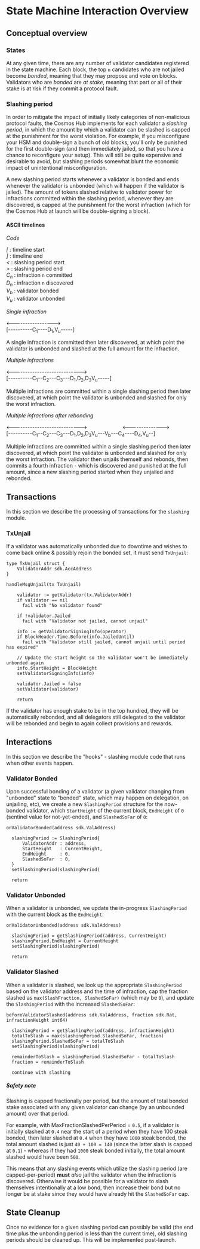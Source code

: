 # State Machine Interaction Overview

## Conceptual overview

### States

At any given time, there are any number of validator candidates registered in the state machine.
Each block, the top `n` candidates who are not jailed become *bonded*, meaning that they may propose and vote on blocks.
Validators who are *bonded* are *at stake*, meaning that part or all of their stake is at risk if they commit a protocol fault.

### Slashing period

In order to mitigate the impact of initially likely categories of non-malicious protocol faults, the Cosmos Hub implements for each validator
a *slashing period*, in which the amount by which a validator can be slashed is capped at the punishment for the worst violation. For example,
if you misconfigure your HSM and double-sign a bunch of old blocks, you'll only be punished for the first double-sign (and then immediately jailed,
so that you have a chance to reconfigure your setup). This will still be quite expensive and desirable to avoid, but slashing periods somewhat blunt
the economic impact of unintentional misconfiguration.

A new slashing period starts whenever a validator is bonded and ends whenever the validator is unbonded (which will happen if the validator is jailed).
The amount of tokens slashed relative to validator power for infractions committed within the slashing period, whenever they are discovered, is capped
at the punishment for the worst infraction (which for the Cosmos Hub at launch will be double-signing a block).

#### ASCII timelines

*Code*

*[*   : timeline start  
*]*   : timeline end  
*<*   : slashing period start  
*>*   : slashing period end  
*C<sub>n</sub>* : infraction `n` committed  
*D<sub>n</sub>* : infraction `n` discovered  
*V<sub>b</sub>* : validator bonded  
*V<sub>u</sub>* : validator unbonded  

*Single infraction*

<----------------->   
[----------C<sub>1</sub>----D<sub>1</sub>,V<sub>u</sub>-----]

A single infraction is committed then later discovered, at which point the validator is unbonded and slashed at the full amount for the infraction.

*Multiple infractions*

<---------------------------->   
[----------C<sub>1</sub>--C<sub>2</sub>---C<sub>3</sub>---D<sub>1</sub>,D<sub>2</sub>,D<sub>3</sub>V<sub>u</sub>-----]

Multiple infractions are committed within a single slashing period then later discovered, at which point the validator is unbonded and slashed for only the worst infraction.

*Multiple infractions after rebonding*


<---------------------------->&nbsp;&nbsp;&nbsp;&nbsp;&nbsp;&nbsp;&nbsp;&nbsp;&nbsp;&nbsp;&nbsp;&nbsp;&nbsp;&nbsp;&nbsp;&nbsp;&nbsp;&nbsp;&nbsp;&nbsp;&nbsp;&nbsp;&nbsp;&nbsp;<-------------->  
[----------C<sub>1</sub>--C<sub>2</sub>---C<sub>3</sub>---D<sub>1</sub>,D<sub>2</sub>,D<sub>3</sub>V<sub>u</sub>---V<sub>b</sub>---C<sub>4</sub>----D<sub>4</sub>,V<sub>u</sub>--]

Multiple infractions are committed within a single slashing period then later discovered, at which point the validator is unbonded and slashed for only the worst infraction.
The validator then unjails themself and rebonds, then commits a fourth infraction - which is discovered and punished at the full amount, since a new slashing period started
when they unjailed and rebonded.

## Transactions

In this section we describe the processing of transactions for the `slashing` module.

### TxUnjail

If a validator was automatically unbonded due to downtime and wishes to come back online &
possibly rejoin the bonded set, it must send `TxUnjail`:

```golang
type TxUnjail struct {
    ValidatorAddr sdk.AccAddress
}

handleMsgUnjail(tx TxUnjail)

    validator := getValidator(tx.ValidatorAddr)
    if validator == nil
      fail with "No validator found"

    if !validator.Jailed
      fail with "Validator not jailed, cannot unjail"

    info := getValidatorSigningInfo(operator)
    if BlockHeader.Time.Before(info.JailedUntil)
      fail with "Validator still jailed, cannot unjail until period has expired"

    // Update the start height so the validator won't be immediately unbonded again
    info.StartHeight = BlockHeight
    setValidatorSigningInfo(info)

    validator.Jailed = false
    setValidator(validator)

    return
```

If the validator has enough stake to be in the top hundred, they will be automatically rebonded,
and all delegators still delegated to the validator will be rebonded and begin to again collect
provisions and rewards.

## Interactions

In this section we describe the "hooks" - slashing module code that runs when other events happen.

### Validator Bonded

Upon successful bonding of a validator (a given validator changing from "unbonded" state to "bonded" state,
which may happen on delegation, on unjailing, etc), we create a new `SlashingPeriod` structure for the
now-bonded validator, which `StartHeight` of the current block, `EndHeight` of `0` (sentinel value for not-yet-ended),
and `SlashedSoFar` of `0`:

```golang
onValidatorBonded(address sdk.ValAddress)

  slashingPeriod := SlashingPeriod{
      ValidatorAddr : address,
      StartHeight   : CurrentHeight,
      EndHeight     : 0,    
      SlashedSoFar  : 0,
  }
  setSlashingPeriod(slashingPeriod)
  
  return
```

### Validator Unbonded

When a validator is unbonded, we update the in-progress `SlashingPeriod` with the current block as the `EndHeight`:

```golang
onValidatorUnbonded(address sdk.ValAddress)

  slashingPeriod = getSlashingPeriod(address, CurrentHeight)
  slashingPeriod.EndHeight = CurrentHeight
  setSlashingPeriod(slashingPeriod)

  return
```

### Validator Slashed

When a validator is slashed, we look up the appropriate `SlashingPeriod` based on the validator
address and the time of infraction, cap the fraction slashed as `max(SlashFraction, SlashedSoFar)`
(which may be `0`), and update the `SlashingPeriod` with the increased `SlashedSoFar`:

```golang
beforeValidatorSlashed(address sdk.ValAddress, fraction sdk.Rat, infractionHeight int64)
  
  slashingPeriod = getSlashingPeriod(address, infractionHeight)
  totalToSlash = max(slashingPeriod.SlashedSoFar, fraction)
  slashingPeriod.SlashedSoFar = totalToSlash
  setSlashingPeriod(slashingPeriod)

  remainderToSlash = slashingPeriod.SlashedSoFar - totalToSlash
  fraction = remainderToSlash

  continue with slashing
```

##### Safety note

Slashing is capped fractionally per period, but the amount of total bonded stake associated with any given validator can change (by an unbounded amount) over that period.

For example, with MaxFractionSlashedPerPeriod = `0.5`, if a validator is initially slashed at `0.4` near the start of a period when they have 100 steak bonded,
then later slashed at `0.4` when they have `1000` steak bonded, the total amount slashed is just `40 + 100 = 140` (since the latter slash is capped at `0.1`) - 
whereas if they had `1000` steak bonded initially, the total amount slashed would have been `500`.

This means that any slashing events which utilize the slashing period (are capped-per-period) **must** *also* jail the validator when the infraction is discovered.
Otherwise it would be possible for a validator to slash themselves intentionally at a low bond, then increase their bond but no longer be at stake since they would have already hit the `SlashedSoFar` cap.

## State Cleanup

Once no evidence for a given slashing period can possibly be valid (the end time plus the unbonding period is less than the current time),
old slashing periods should be cleaned up. This will be implemented post-launch.
